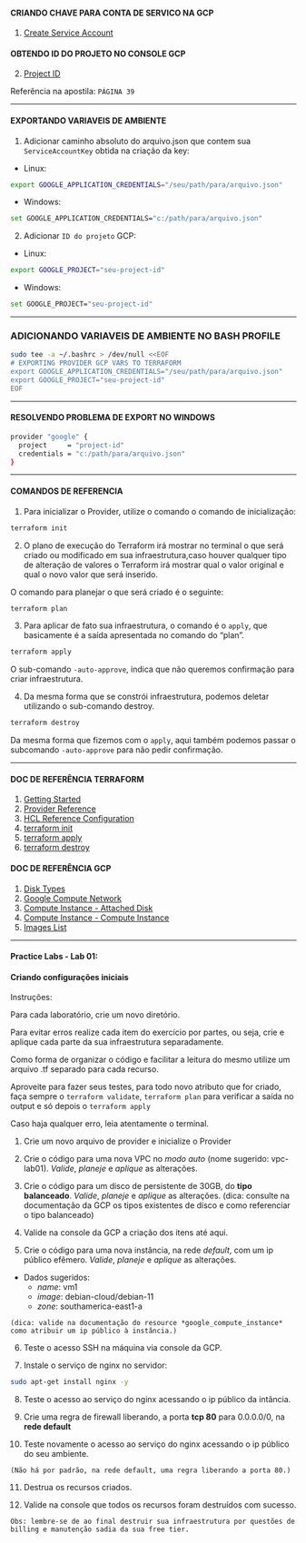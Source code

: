 #### CRIANDO CHAVE PARA CONTA DE SERVICO NA GCP

1. [Create Service Account](https://console.cloud.google.com/apis/credentials/serviceaccountkey "Create Service Account")

#### OBTENDO ID DO PROJETO NO CONSOLE GCP

2. [Project ID](https://console.cloud.google.com/home/dashboard "Project ID")

Referência na apostila: `PÁGINA 39`

---
#### EXPORTANDO VARIAVEIS DE AMBIENTE

1. Adicionar caminho absoluto do arquivo.json que contem sua `ServiceAccountKey` obtida na criação da key:

- Linux:

```sh
export GOOGLE_APPLICATION_CREDENTIALS="/seu/path/para/arquivo.json"
```

- Windows:

```sh
set GOOGLE_APPLICATION_CREDENTIALS="c:/path/para/arquivo.json"
```

2. Adicionar `ID do projeto` GCP:

- Linux:

```sh
export GOOGLE_PROJECT="seu-project-id"
```

- Windows:

```sh
set GOOGLE_PROJECT="seu-project-id"
```

---
### ADICIONANDO VARIAVEIS DE AMBIENTE NO BASH PROFILE

```sh
sudo tee -a ~/.bashrc > /dev/null <<EOF
# EXPORTING PROVIDER GCP VARS TO TERRAFORM
export GOOGLE_APPLICATION_CREDENTIALS="/seu/path/para/arquivo.json"
export GOOGLE_PROJECT="seu-project-id"
EOF
```
---
#### RESOLVENDO PROBLEMA DE EXPORT NO WINDOWS

```sh
provider "google" {
  project     = "project-id"
  credentials = "c:/path/para/arquivo.json"
}
```
---

#### COMANDOS DE REFERENCIA

1. Para inicializar o Provider, utilize o comando o comando de inicialização:

```sh
terraform init
```

2. O plano de execução do Terraform irá mostrar no terminal o que será criado ou modificado em sua infraestrutura,caso houver qualquer tipo de alteração de valores o Terraform irá mostrar qual o valor original e qual o novo valor que será inserido.

O comando para planejar o que será criado é o seguinte:

```sh
terraform plan
```

3. Para aplicar de fato sua infraestrutura, o comando é o `apply`, que basicamente é a saída apresentada no comando do “plan”.

```sh
terraform apply 
```

O sub-comando `-auto-approve`, indica que não queremos confirmação para criar infraestrutura.

4. Da mesma forma que se constrói infraestrutura, podemos deletar utilizando o sub-comando destroy.

```sh
terraform destroy
```

Da mesma forma que fizemos com o `apply`, aqui também podemos passar o subcomando `-auto-approve` para não pedir confirmação.

---

#### DOC DE REFERÊNCIA TERRAFORM

1. [Getting Started](https://registry.terraform.io/providers/hashicorp/google/latest/docs/guides/getting_started "Getting Started")
2. [Provider Reference](https://registry.terraform.io/providers/hashicorp/google/latest/docs/guides/provider_reference "Provider Reference")
3. [HCL Reference Configuration](https://www.terraform.io/docs/language/syntax/configuration.html "HCL Reference Configuration")
4. [terraform init](https://www.terraform.io/docs/cli/commands/init.html "terraform init")
5. [terraform apply](https://www.terraform.io/docs/cli/commands/apply.html "terraform apply")
6. [terraform destroy](https://www.terraform.io/docs/cli/commands/destroy.html "terraform destroy")

#### DOC DE REFERÊNCIA GCP

1. [Disk Types](https://cloud.google.com/compute/docs/disks#disk-types "Disk Types")
2. [Google Compute Network](https://registry.terraform.io/providers/hashicorp/google/latest/docs/resources/compute_network "Google Compute Network")
3. [Compute Instance - Attached Disk](https://registry.terraform.io/providers/hashicorp/google/latest/docs/resources/compute_instance#nested_attached_disk "Attached Disk")
4. [Compute Instance - Compute Instance](https://registry.terraform.io/providers/hashicorp/google/latest/docs/resources/compute_instance "Compute Instance - Compute Instance")
5. [Images List](https://cloud.google.com/compute/docs/images/os-details?hl=pt-br "Images List")
---

#### Practice Labs - Lab 01: 

#### Criando configurações iniciais

Instruções:

Para cada laboratório, crie um novo diretório.

Para evitar erros realize cada item do exercício por partes, ou seja, crie e aplique cada parte da sua infraestrutura separadamente.

Como forma de organizar o código e facilitar a leitura do mesmo utilize um arquivo .tf separado para cada recurso.

Aproveite para fazer seus testes, para todo novo atributo que for criado, faça sempre o `terraform validate`, `terraform plan` para verificar a saída no output e só depois o `terraform apply` 

Caso haja qualquer erro, leia atentamente o terminal.

1. Crie um novo arquivo de provider e inicialize o Provider

2. Crie o código para uma nova VPC no *modo auto* (nome sugerido: vpc-lab01). *Valide*, *planeje* e *aplique* as alterações.

3. Crie o código para um disco de persistente de 30GB, do **tipo balanceado**. *Valide*, *planeje* e *aplique* as alterações. (dica: consulte na documentação da GCP os tipos existentes de disco e como referenciar o tipo balanceado)

4. Valide na console da GCP a criação dos itens até aqui. 

5. Crie o código para uma nova instância, na rede *default*, com um ip público efêmero. *Valide*, *planeje* e *aplique* as alterações.
- Dados sugeridos:
  - *name*: vm1
  - *image*: debian-cloud/debian-11
  - *zone*: southamerica-east1-a

`
(dica: valide na documentação do resource *google_compute_instance* como atribuir um ip público à instância.)
`

6. Teste o acesso SSH na máquina via console da GCP.

7. Instale o serviço de nginx no servidor: 

```sh
sudo apt-get install nginx -y
```

8. Teste o acesso ao serviço do nginx acessando o ip público da intância.

9. Crie uma regra de firewall liberando, a porta **tcp 80** para 0.0.0.0/0, na **rede default**

10. Teste novamente o acesso ao serviço do nginx acessando o ip público do seu ambiente.

`
(Não há por padrão, na rede default, uma regra liberando a porta 80.)
`

11. Destrua os recursos criados.

12. Valide na console que todos os recursos foram destruídos com sucesso.

`
Obs: lembre-se de ao final destruir sua infraestrutura por questões de billing e manutenção sadia da sua free tier.
`

